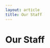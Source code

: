 ```yaml
---
layout: article
title: Our Staff
---
```

<div class="row align-items-start">
  <div class="col-lg-11 normal-text para">
    <h1>Our Staff</h1>
  </div>
</div>